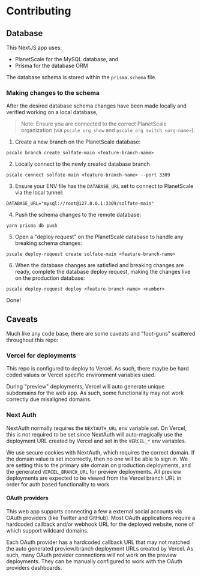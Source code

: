 # Contributing

## Database

This NextJS app uses:

- PlanetScale for the MySQL database, and
- Prisma for the database ORM

The database schema is stored within the `prisma.schema` file.

### Making changes to the schema

After the desired database schema changes have been made locally and verified
working on a local database,

> Note: Ensure you are connected to the correct PlanetScale organization (via
> `pscale org show` and `pscale org switch <org-name>`).

1. Create a new branch on the PlanetScale database:

```shell
pscale branch create solfate-main <feature-branch-name>
```

2. Locally connect to the newly created database branch

```shell
pscale connect solfate-main <feature-branch-name> --port 3309
```

3. Ensure your ENV file has the `DATABASE_URL` set to connect to PlanetScale via
   the local tunnel:

```
DATABASE_URL="mysql://root@127.0.0.1:3309/solfate-main"
```

4. Push the schema changes to the remote database:

```shell
yarn prisma db push
```

5. Open a "deploy request" on the PlanetScale database to handle any breaking
   schema changes:

```shell
pscale deploy-request create solfate-main <feature-branch-name>
```

6. When the database changes are satisfied and breaking changes are ready,
   complete the database deploy request, making the changes live on the
   production database:

```shell
pscale deploy-request deploy <feature-branch-name> <number>
```

Done!

## Caveats

Much like any code base, there are some caveats and "foot-guns" scattered
throughout this repo:

### Vercel for deployments

This repo is configured to deploy to Vercel. As such, there maybe be hard coded
values or Vercel specific environment variables used.

During "preview" deployments, Vercel will auto generate unique subdomains for
the web app. As such, some functionality may not work correctly due misaligned
domains.

### Next Auth

NextAuth normally requires the `NEXTAUTH_URL` env variable set. On Vercel, this
is not required to be set since NextAuth will auto-magically use the deployment
URL created by Vercel and set in the `VERCEL_*` env variables.

We use secure cookies with NextAuth, which requires the correct domain. If the
domain value is set incorrectly, then no one will be able to sign in. We are
setting this to the primary site domain on production deployments, and the
generated `VERCEL_BRANCH_URL` for preview deployments. All preview deployments
are expected to be viewed from the Vercel branch URL in order for auth based
functionality to work.

#### OAuth providers

This web app supports connecting a few a external social accounts via OAuth
providers (like Twitter and GitHub). Most OAuth applications require a hardcoded
callback and/or webhook URL for the deployed website, none of which support
wildcard domains.

Each OAuth provider has a hardcoded callback URL that may not matched the auto
generated preview/branch deployment URLs created by Vercel. As such, many OAuth
provider connections will not work on the preview deployments. They can be
manually configured to work with the OAuth providers dashboards.
